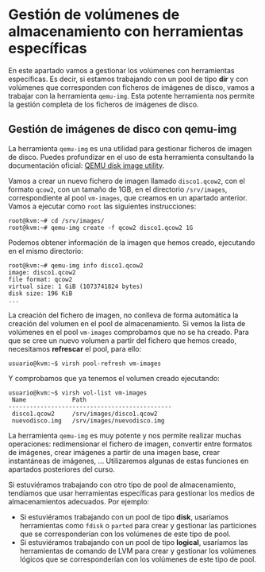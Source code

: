 # Gestión de volúmenes de almacenamiento con herramientas específicas

En este apartado vamos a gestionar los volúmenes con herramientas específicas. Es decir, si estamos trabajando con un pool de tipo **dir** y con volúmenes que corresponden con ficheros de imágenes de disco, vamos a trabajar con la herramienta `qemu-img`. Esta potente herramienta nos permite la gestión completa de los ficheros de imágenes de disco.

## Gestión de imágenes de disco con qemu-img

La herramienta `qemu-img` es una utilidad para gestionar ficheros de imagen de disco. Puedes profundizar en el uso de esta herramienta consultando la documentación oficial: [QEMU disk image utility](https://qemu-project.gitlab.io/qemu/tools/qemu-img.html).

Vamos a crear un nuevo fichero de imagen llamado `disco1.qcow2`, con el formato `qcow2`, con un tamaño de 1GB, en el directorio `/srv/images`, correspondiente al pool `vm-images`, que creamos en un apartado anterior. Vamos a ejecutar como `root` las siguientes instrucciones:

```
root@kvm:~# cd /srv/images/
root@kvm:~# qemu-img create -f qcow2 disco1.qcow2 1G
```

Podemos obtener información de la imagen que hemos creado, ejecutando en el mismo directorio:

```
root@kvm:~# qemu-img info disco1.qcow2 
image: disco1.qcow2
file format: qcow2
virtual size: 1 GiB (1073741824 bytes)
disk size: 196 KiB
...
```

La creación del fichero de imagen, no conlleva de forma automática la creación del volumen en el pool de almacenamiento. Si vemos la lista de volúmenes en el pool `vm-images` comprobamos que no se ha creado. Para que se cree un nuevo volumen a partir del fichero que hemos creado, necesitamos **refrescar** el pool, para ello:

```
usuario@kvm:~$ virsh pool-refresh vm-images
```

Y comprobamos que ya tenemos el volumen creado ejecutando: 
```
usuario@kvm:~$ virsh vol-list vm-images
 Name             Path
----------------------------------------------
 disco1.qcow2     /srv/images/disco1.qcow2
 nuevodisco.img   /srv/images/nuevodisco.img
```

La herramienta `qemu-img` es muy potente y nos permite realizar muchas operaciones: redimensionar el fichero de imagen, convertir entre formatos de imágenes, crear imágenes a partir de una imagen base, crear instantáneas de imágenes, ... Utilizaremos algunas de estas funciones en apartados posteriores del curso.

Si estuviéramos trabajando con otro tipo de pool de almacenamiento, tendíamos que usar herramientas específicas para gestionar los medios de almacenamientos adecuados. Por ejemplo:

* Si estuviéramos trabajando con un pool de tipo **disk**, usaríamos herramientas como `fdisk` o `parted` para crear y gestionar las particiones que se corresponderían con los volúmenes de este tipo de pool.
* Si estuviéramos trabajando con un pool de tipo **logical**, usaríamos las herramientas de comando de LVM para crear y gestionar los volúmenes lógicos que se corresponderían con los volúmenes de este tipo de pool.
